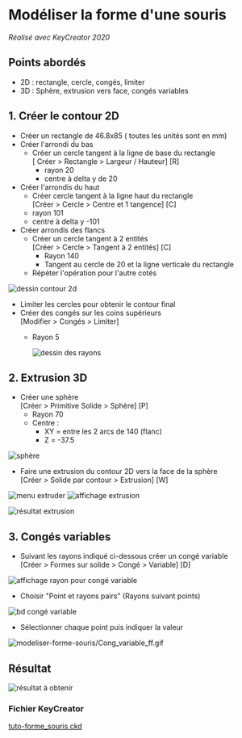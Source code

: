 # Modéliser la forme d'une souris

*Réalisé avec KeyCreator 2020*

## Points abordés

- 2D : rectangle, cercle, congés, limiter
- 3D : Sphère, extrusion vers face, congés variables

## 1. Créer le contour 2D

- Créer un rectangle de 46.8x85 ( toutes les unités sont en mm)
- Créer l'arrondi du bas
  - Créer un cercle tangent à la ligne de base du rectangle  
    [ Créer > Rectangle > Largeur / Hauteur] [R]
    - rayon 20
    - centre à delta y de 20
- Créer l'arrondis du haut
  - Créer cercle tangent à la ligne haut du rectangle  
    [Créer > Cercle > Centre et 1 tangence] [C]
  - rayon 101
  - centre à delta y -101
- Créer arrondis des flancs
  - Créer un cercle tangent à 2 entités  
    [Créer > Cercle > Tangent à 2 entités] [C]
    - Rayon 140
    - Tangent au cercle de 20 et la ligne verticale du rectangle
  - Répéter l'opération pour l'autre cotés

![dessin contour 2d](modeliser-forme-souris/contour1.png)

- Limiter les cercles pour obtenir le contour final
- Créer des congés sur les coins supérieurs  
[Modifier > Congés > Limiter]
  - Rayon 5

    ![dessin des rayons](modeliser-forme-souris/contour2.png)

## 2. Extrusion 3D

- Créer une sphère  
[Créer > Primitive Solide > Sphère] [P]
  - Rayon 70
  - Centre :
    - XY = entre les 2 arcs de 140 (flanc)
    - Z = -37.5

![sphère](modeliser-forme-souris/3d_1.png)

- Faire une extrusion du contour 2D vers la face de la sphère  
[Créer > Solide par contour > Extrusion] [W]

![menu extruder](modeliser-forme-souris/3d_2.png ":size=50%") ![affichage extrusion](modeliser-forme-souris/3d_3.png ":size=49%")

![résultat extrusion](modeliser-forme-souris/3d_4.png)

## 3. Congés variables

- Suivant les rayons indiqué ci-dessous créer un congé variable  
[Créer > Formes sur solide > Congé > Variable] [D]

![affichage rayon pour congé variable](modeliser-forme-souris/conge_1.png)

- Choisir "Point et rayons pairs" (Rayons suivant points)

![bd congé variable](modeliser-forme-souris/conge-2.png)

- Sélectionner chaque point puis indiquer la valeur

![modeliser-forme-souris/Cong_variable_ff.gif](modeliser-forme-souris/conge_variable_ff.gif)

## Résultat

![résultat à obtenir](modeliser-forme-souris/resultat.png)

### Fichier KeyCreator

[tuto-forme_souris.ckd](../assets/files/tuto-forme_souris.ckd ':ignore')
